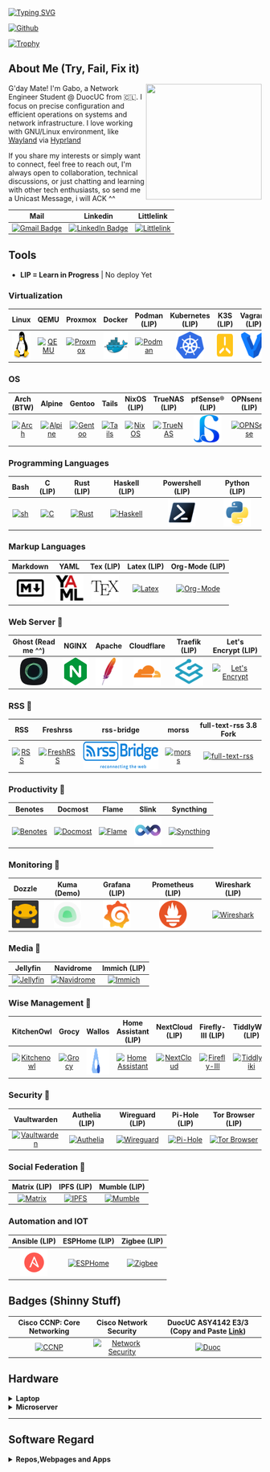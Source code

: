 <!--
Hey thanks for see the code behind, here you have the template
URL Template
<a href="site link" ><img src="image-link" title="Tittle-Link" alt="Tittle-Link" height="55"/></a>

Badge Template
[![Badge Name](https://img.shields.io/badge/Badge_Name-B51D39?logo="logo"&logoColor=FABE0F&labelColor=38A454&style=for-the-badge)](external-link)

Have Fun, Happy Hacking
- Proxylivy
-->
[![Typing SVG](https://readme-typing-svg.demolab.com?font=JetBrains+Mono&size=18&duration=3000&pause=800&color=CDD6F4&background=24273a&random=false&width=450&height=60&lines=Hi+There%2C+I+am+Proxylivy+%5E%5E;Catppucin+Macchiato+best+Dark+Theme+%3C3;Feel+Free+to+Look+Arround)](https://git.io/typing-svg)

[![Github](https://img.shields.io/badge/👓_README_Source_Code-100000?style=for-the-badge&logo=github&logoColor=white)](README.md?plain=1)

[![Trophy](https://github-profile-trophy.vercel.app/?username=proxylivy&theme=nord&rank=SSS,SS,AAA,AA,A,B,C,SECRET&column=-1&no-bg=true&no-frame=true)](https://github.com/ryo-ma/github-profile-trophy)

## About Me (Try, Fail, Fix it)
<img align="right" width="230" height="230" src="/DeathGabox_Octocat.png">

G'day Mate! I'm Gabo, a Network Engineer Student @ DuocUC from 🇨🇱. I focus on precise configuration and efficient operations on systems and network infrastructure. I love working with GNU/Linux environment, like [Wayland](https://wayland.freedesktop.org/) via [Hyprland](https://hyprland.org/)

If you share my interests or simply want to connect, feel free to reach out, I'm always open to collaboration, technical discussions, or just chatting and learning with other tech enthusiasts, so send me a Unicast Message, i will ACK ^^

| Mail | Linkedin | Littlelink |
| :---: | :---: | :---: |
| [![Gmail Badge](https://img.shields.io/badge/🔗_Mail_Me-B51D39?logo=gmail&logoColor=FABE0F&labelColor=38A454&style=for-the-badge)](mailto:zunigagabriel3@gmail.com) | [![LinkedIn Badge](https://img.shields.io/badge/🔗_Linked[In]-e6e6e6?logo=linkedin&logoColor=0575B0&style=for-the-badge)](https://www.linkedin.com/in/gabo-z-montecinos) | [![Littlelink](https://img.shields.io/badge/Littlelink-blue?logo=test&style=for-the-badge)](https://littlelink.proxylivy.work/) |

## Tools
- **LIP = Learn in Progress** | No deploy Yet
### Virtualization
| Linux | QEMU | Proxmox | Docker | Podman (LIP) | Kubernetes (LIP) | K3S (LIP) | Vagrant (LIP) |
| :---: | :---: | :---: | :---: | :---: | :---: | :---: | :---: |
| <a href="https://kernel.org/" ><img src="https://raw.githubusercontent.com/devicons/devicon/master/icons/linux/linux-original.svg" title="Linux" alt="Linux" height="55"/></a> | <a href="https://www.qemu.org/" ><img src="https://qemu.weilnetz.de/icon/benoit/black_and_orange_qemu_head-128x128.png" title="QEMU" alt="QEMU" height="55"/></a> | <a href="https://www.proxmox.com/en/" ><img src="/assets/proxmox-logo-stacked-inverted-color.svg" title="Proxmox" alt="Proxmox" height="70"/></a> | <a href="https://www.docker.com/" ><img src="https://raw.githubusercontent.com/devicons/devicon/master/icons/docker/docker-original.svg" title="Docker" alt="Docker" height="55"/></a> | <a href="https://podman.io/"><img src="https://raw.githubusercontent.com/containers/common/main/logos/podman-logo-full-vert.png" title="Podman" alt="Podman" height="55" /></a> | <a href="https://kubernetes.io/"><img src="https://raw.githubusercontent.com/devicons/devicon/master/icons/kubernetes/kubernetes-original.svg" title="Kubernetes" alt="Kubernetes" height="55" /></a> | <a href="https://k3s.io/"><img src="https://raw.githubusercontent.com/devicons/devicon/master/icons/k3s/k3s-original.svg" title="K3s" alt="K3s" height="55" /></a> | <a href="https://www.vagrantup.com/"><img src="https://raw.githubusercontent.com/devicons/devicon/master/icons/vagrant/vagrant-original.svg" title="Vagrant" alt="Vagrant" height="55" /></a> |

### OS
| Arch (BTW) | Alpine | Gentoo | Tails | NixOS (LIP) | TrueNAS (LIP) | pfSense® (LIP) | OPNsense (LIP) | OpenWrt (LIP) |
| :---: | :---: | :---: | :---: | :---: | :---: | :---: | :---: | :---: |
| <a href="https://archlinux.org/"><img src="https://raw.githubusercontent.com/homarr-labs/dashboard-icons/refs/heads/main/svg/arch-linux.svg" title="Arch" alt="Arch" height="55" /></a> | <a href="https://www.alpinelinux.org/"><img src="https://upload.wikimedia.org/wikipedia/commons/6/60/New_Logo_Alpine_Linux.svg" title="Alpine" alt="Alpine" height="55" /></a> | <a href="https://www.gentoo.org/"><img src="https://www.gentoo.org/assets/img/logo/gentoo-signet.svg" title="Gentoo" alt="Gentoo" height="55" /></a> | <a href="https://tails.net/"><img src="https://tails.net/contribute/how/promote/logo/tails-logo-square-inverted-notagline.svg" title="Tails" alt="Tails" height="55" /></a> | <a href="https://nixos.org/"><img src="https://raw.githubusercontent.com/NixOS/nixos-artwork/master/logo/nix-snowflake-colours.svg" title="NixOS" alt="NixOS" height="55" /></a> | <a href="https://www.truenas.com/"><img src="/assets/Old-Freenas.png" title="TueNAS" alt="TrueNAS" height="55" /></a> | <a href="https://www.pfsense.org"><img src="https://raw.githubusercontent.com/pfsense/pfsense/master/src/usr/local/www/android-chrome-512x512.png" title="PfSense" alt="PfSense" height="55" /></a> | <a href="https://opnsense.org/"><img src="/assets/OPNSense-Icon.png" title="OPNSense" alt="OPNSense" height="55" /></a> | <a href="https://openwrt.org/"><img src="https://raw.githubusercontent.com/openwrt/branding/master/logo/openwrt_logo_blue_and_dark_blue.svg" title="OpenWrt" alt="OpenWrt" height="55" /></a> |

### Programming Languages
| Bash | C (LIP) | Rust (LIP) | Haskell (LIP) | Powershell (LIP) | Python (LIP) |
| :---: | :---: | :---: | :---: | :---: | :---: |
| <a href="https://www.gnu.org/software/bash/"><img src="https://raw.githubusercontent.com/odb/official-bash-logo/master/assets/Logos/Icons/SVG/512x512.svg" title="sh" alt="sh" height="55"/></a> | <a href="https://www.gnu.org/software/gnu-c-manual/gnu-c-manual.html"><img src="https://upload.wikimedia.org/wikipedia/commons/5/55/The_C_Programming_Language_logo_with_Helvetica_LT_Black_and_CG_Times_Bold.svg" title="C" alt="C" height="55"/></a> | <a href="https://www.rust-lang.org/"><img src="https://raw.githubusercontent.com/rust-lang/rust-artwork/master/logo/rust-logo-512x512.png" title="Rust" alt="Rust" height="55"/></a> | <a href="https://www.haskell.org/"><img src="https://upload.wikimedia.org/wikipedia/commons/1/1c/Haskell-Logo.svg" title="Haskell" alt="Haskell" height="55"/></a> | <a href="https://github.com/PowerShell/PowerShell"><img src="https://raw.githubusercontent.com/devicons/devicon/master/icons/powershell/powershell-original.svg" title="Powershell" alt="Powershell" height="55"/></a> | <a href="https://www.python.org/"><img src="https://raw.githubusercontent.com/devicons/devicon/master/icons/python/python-original.svg" title="Python" alt="Python" height="55"/></a> |

### Markup Languages
| Markdown | YAML | Tex (LIP) | Latex (LIP) | Org-Mode (LIP) |
| :---: | :---: | :---: | :---: | :---: |
| <a href="https://www.markdownguide.org" ><img src="https://raw.githubusercontent.com/devicons/devicon/master/icons/markdown/markdown-original.svg" title="Markdown" alt="Markdown" height="55"/></a> | <a href="https://yaml.org/" ><img src="https://raw.githubusercontent.com/devicons/devicon/master/icons/yaml/yaml-original.svg" title="YAML" alt="YAML" height="55"/></a> | <a href="https://tug.org/texlive/doc.html"><img src="https://raw.githubusercontent.com/devicons/devicon/master/icons/tex/tex-original.svg" title="Tex" alt="Tex" height="55"/></a> | <a href="https://www.latex-project.org"><img src="https://www.latex-project.org/about/logos/latex-project-logo_288x288.svg" title="Latex" alt="Latex" height="55"/></a> |<a href="https://orgmode.org/"><img src="https://orgmode.org/resources/img/org-mode-unicorn.svg" title="Org-Mode" alt="Org-Mode" height="55" /></a> |

### Web Server 🐳
| Ghost (Read me ^^) | NGINX | Apache | Cloudflare | Traefik (LIP) | Let's Encrypt (LIP) |
| :---: | :---: | :---: | :---: | :---: | :---: |
| <a href="https://ghost.proxylivy.work/" ><img src="https://raw.githubusercontent.com/docker-library/docs/refs/heads/master/ghost/logo.png" title="Ghost" alt="Ghost" height="55"/></a> | <a href="https://nginx.org/" ><img src="https://raw.githubusercontent.com/devicons/devicon/master/icons/nginx/nginx-original.svg" title="NGINX" alt="NGINX" height="55"/></a> | <a href="https://httpd.apache.org/" ><img src="https://raw.githubusercontent.com/devicons/devicon/master/icons/apache/apache-original.svg" title="Apache" alt="Apache" height="55"/></a> | <a href="https://www.cloudflare.com/products/tunnel/" ><img src="https://raw.githubusercontent.com/devicons/devicon/master/icons/cloudflare/cloudflare-original.svg" title="Cloudflare Tunnel" alt="Cloudflare Tunnel" height="55"/></a> | <a href="https://github.com/traefik/traefik" ><img src="https://raw.githubusercontent.com/devicons/devicon/master/icons/traefikproxy/traefikproxy-original.svg" title="Traefik" alt="Traefik" height="55"/></a> | <a href="https://letsencrypt.org/"><img src="https://upload.wikimedia.org/wikipedia/commons/8/89/Let%27s_Encrypt_icon.svg" title="Let's Encrypt" alt="Let's Encrypt" height="55"/></a> |

### RSS 🐳
| RSS | Freshrss | rss-bridge | morss | full-text-rss 3.8 Fork |
| :---: | :---: | :---: | :---: | :---: |
| <a href="https://www.rssboard.org/rss-specification" ><img src="https://upload.wikimedia.org/wikipedia/commons/4/43/Feed-icon.svg" title="RSS" alt="RSS" width="43" height="43"/></a> | <a href="https://freshrss.org/" ><img src="https://freshrss.org/images/icon.svg" title="FreshRSS" alt="FreshRSS" height="55"/></a> | <a href="https://github.com/RSS-Bridge/rss-bridge" ><img src="https://raw.githubusercontent.com/RSS-Bridge/rss-bridge/master/docs/images/rssbridgelogo.png" title="rss-bridge" alt="rss-bridge" height="55"/></a> | <a href="https://github.com/pictuga/morss" ><img src="https://morss.it/logo.svg" title="morss" alt="morss" height="55"/></a> | <a href="https://github.com/heussd/fivefilters-full-text-rss-docker" ><img src="https://www.fivefilters.org/wp-content/uploads/2020/04/logo-regular.svg" title="full-text-rss" alt="full-text-rss" height="55"/></a> |

### Productivity 🐳
| Benotes | Docmost | Flame | Slink | Syncthing |
| :---: | :---: | :---: | :---: | :---: |
| <a href="https://github.com/fr0tt/benotes"><img src="https://styles.redditmedia.com/t5_7s4cwx/styles/communityIcon_btnd115h9mca1.png" title="Benotes" alt="Benotes" height="55" /></a> | <a href="https://docmost.com/"><img src="https://raw.githubusercontent.com/docmost/docmost/main/apps/client/public/favicon-32x32.png" title="Docmost" alt="Docmost" height="55" /></a> | <a href="https://github.com/pawelmalak/flame"><img src="https://raw.githubusercontent.com/pawelmalak/flame/master/client/public/icons/apple-touch-icon-180x180.png" title="Flame" alt="Flame" height="55" /></a> | <a href="https://github.com/andrii-kryvoviaz/slink"><img src="https://raw.githubusercontent.com/andrii-kryvoviaz/slink/main/client/static/favicon.png" title="Slink" alt="Slink" height="55" /></a> | <a href="https://syncthing.net/"><img src="https://upload.wikimedia.org/wikipedia/commons/5/57/Syncthing_Logo.svg" title="Syncthing" alt="Syncthing" height="55" /></a> |

### Monitoring 🐳
| Dozzle | Kuma (Demo) | Grafana (LIP) | Prometheus (LIP) | Wireshark (LIP) |
| :---: | :---: | :---: | :---: | :---: |
| <a href="https://dozzle.dev/"><img src="https://raw.githubusercontent.com/amir20/dozzle/master/public/apple-touch-icon.png" title="Dozzle" alt="Dozzle" height="55" /></a> | <a href="https://kuma.deathgabox.work/status/kuma"><img src="https://raw.githubusercontent.com/louislam/uptime-kuma/master/public/icon.svg" title="Uptime Kuma" alt="Uptime Kuma" height="55" /></a> | <a href="https://grafana.com/oss/"><img src="https://raw.githubusercontent.com/devicons/devicon/master/icons/grafana/grafana-original.svg" title="Grafana" alt="Grafana" height="55" /></a> | <a href="https://prometheus.io/"><img src="https://raw.githubusercontent.com/devicons/devicon/master/icons/prometheus/prometheus-original.svg" title="Prometheus" alt="Prometheus" height="55" /></a> | <a href="https://www.wireshark.org/"><img src="https://upload.wikimedia.org/wikipedia/commons/c/c6/Wireshark_icon_new.png" title="Wireshark" alt="Wireshark" height="55" /></a> |

### Media 🐳
| Jellyfin | Navidrome | Immich (LIP) |
| :---: | :---: | :---: |
| <a href="https://jellyfin.org/"><img src="https://raw.githubusercontent.com/jellyfin/jellyfin-ux/master/branding/SVG/icon-transparent.svg" title="Jellyfin" alt="Jellyfin" height="55" /></a> | <a href="https://github.com/navidrome/navidrome/"><img src="https://raw.githubusercontent.com/navidrome/navidrome/master/resources/logo-192x192.png" title="Navidrome" alt="Navidrome" height="55" /></a> | <a href="https://immich.app/"><img src="https://raw.githubusercontent.com/immich-app/immich/main/design/immich-logo.svg" title="Immich" alt="Immich" height="55" /></a> |

### Wise Management 🐳
| KitchenOwl | Grocy | Wallos | Home Assistant (LIP) | NextCloud (LIP) | Firefly-III (LIP) | TiddlyWiki (LIP) |
| :---: | :---: | :---: | :---: | :---: | :---: | :---: |
| <a href="https://github.com/TomBursch/kitchenowl"><img src="https://raw.githubusercontent.com/TomBursch/kitchenowl/main/docs/docs/img/logo.png" title="Kitchenowl" alt="Kitchenowl" height="55" /></a> | <a href="https://github.com/grocy/grocy"><img src="https://raw.githubusercontent.com/grocy/grocy/master/public/img/icon.svg" title="Grocy" alt="Grocy" height="55" /></a> | <a href="https://github.com/ellite/Wallos"><img src="https://raw.githubusercontent.com/ellite/Wallos/main/images/siteicons/walloswhite.png" title="Wallos" alt="Wallos" height="55" /></a> | <a href="https://www.home-assistant.io/"><img src="/assets/home-assistant-color-light.svg" title="Home Assistant" alt="Home Assistant" height="55" /></a> | <a href="https://nextcloud.com/"><img src="https://nextcloud.com/c/uploads/2022/11/logo_nextcloud_blue.svg" title="NextCloud" alt="NextCloud" height="55" /></a> | <a href="https://demo.firefly-iii.org/login"><img src="https://docs.firefly-iii.org/images/explanation/more-information/logo/logo.png" title="Firefly-III" alt="Firefly-III" height="55" /></a> | <a href="https://tiddlywiki.com/"><img src="https://simpleicons.org/icons/tiddlywiki.svg" title="TiddlyWiki" alt="TiddlyWiki" height="55" /></a> |

### Security 🐳
| Vaultwarden | Authelia (LIP) | Wireguard (LIP) | Pi-Hole (LIP) | Tor Browser (LIP) | 
| :---: | :---: | :---: | :---: | :---: |
| <a href="https://github.com/dani-garcia/vaultwarden"><img src="https://simpleicons.org/icons/vaultwarden.svg" title="Vaultwarden" alt="Vaultwarden" height="55" /></a> | <a href="https://www.authelia.com/"><img src="https://raw.githubusercontent.com/authelia/authelia/master/docs/static/images/branding/logo-cropped.svg" title="Authelia" alt="Authelia" height="55" /></a> | <a href="https://www.wireguard.com/"><img src="https://www.wireguard.com/img/wireguard.svg" title="Wireguard" alt="Wireguard" height="55" /></a> | <a href="https://pi-hole.net/"><img src="https://raw.githubusercontent.com/pi-hole/web/master/img/logo.svg" title="Pi-Hole" alt="Pi-Hole" height="55" /></a> | <a href="https://www.torproject.org/"><img src="https://styleguide.torproject.org/static/images/tor-logo/purple.svg" title="Tor Browser" alt="Tor Browser" height="55" /></a> |

### Social Federation 🐳
| Matrix (LIP) | IPFS (LIP) | Mumble (LIP) |
| :---: | :---: | :---: |
| <a href="https://matrix.org/"><img src="https://raw.githubusercontent.com/matrix-org/matrix.org/refs/heads/gatsby/content/matrix%20logo.svg" title="Matrix" alt="Matrix" height="55" /></a> | <a href="https://www.ipfs.tech/"><img src="https://upload.wikimedia.org/wikipedia/commons/1/18/Ipfs-logo-1024-ice-text.png" title="IPFS" alt="IPFS" height="55" /></a> | <a href="https://www.mumble.info/"><img src="https://upload.wikimedia.org/wikipedia/commons/8/8f/Icons_mumble.svg" title="Mumble" alt="Mumble" height="55" /></a> |

### Automation and IOT
| Ansible (LIP) | ESPHome (LIP) | Zigbee (LIP) |
| :---: | :---: | :---: |
| <a href="https://www.ansible.com/"><img src="https://raw.githubusercontent.com/ansible/logos/main/community-marks/Ansible-Community-Mark-Mango.svg" title="Ansible" alt="Ansible" height="55" /></a> | <a href="https://esphome.io/guides/getting_started_command_line.html"><img src="https://esphome.io/_images/logo.svg" title="ESPHome" alt="ESPHome" height="55" /></a> | <a href="https://ezzigbee.com/"><img src="https://upload.wikimedia.org/wikipedia/commons/1/1e/Zigbee_logo.svg" title="Zigbee" alt="Zigbee" height="55" /></a> |


## Badges (Shinny Stuff)
| Cisco CCNP: Core Networking | Cisco Network Security | DuocUC ASY4142 E3/3 (Copy and Paste [Link](https://api.badgr.io/public/assertions/JtIwpc7rSmePwHQgYJAtMA))|
| :---: | :---: | :---: |
| <a href="https://www.credly.com/badges/ae128be4-77f2-4d5c-8f34-b1484fb66929/public_url"><img src="/assets/badges/Cisco-CCNP-Core-Networking.png" title="CCNP" alt="CCNP" height="150" /></a> | <a href="https://www.credly.com/badges/3bc108d0-a083-43ee-a07c-0a95ee342aec/public_url"><img src="/assets/badges/Cisco-Network-Security.png" title="Network Security" alt="Network Security" height="150" /></a> | <a href="https://api.badgr.io/public/assertions/JtIwpc7rSmePwHQgYJAtMA"><img src="/assets/badges/DuocUC-ASY4142-E3.png" title="Duoc" alt="Duoc" height="150" /></a> |


## Hardware

<details>
 <summary><b>Laptop</b></summary>

[![Acer Aspire E5-575G](https://img.shields.io/badge/Acer-Aspire_E5_575G-83B81A?logo=acer&logoColor=fff&style=for-the-badge)](https://global-download.acer.com/GDFiles/Document/User%20Manual%20W10/User%20Manual%20W10_Acer_1.0_A_A.pdf?acerid=636349268251913884&Step1=&Step2=&Step3=ASPIRE%20E5-576&OS=ALL&LC=en&BC=ACER&SC=PA_6)

[![Intel i5-6200U](https://img.shields.io/badge/🔗_Intel-Core_i5_6200U-0071C5?style=for-the-badge&logo=intel&logoColor=white)](https://ark.intel.com/content/www/us/en/ark/products/88193/intel-core-i5-6200u-processor-3m-cache-up-to-2-80-ghz.html) [![Intel HD Graphics 520](https://img.shields.io/badge/🔗_Intel-HD_Graphics_520-0071C5?style=for-the-badge&logo=intel&logoColor=white)](https://www.intel.com/content/www/us/en/support/products/88355/graphics/processor-graphics/intel-hd-graphics-family/intel-hd-graphics-520.html)

[![Nvidia GeForce 940MX](https://img.shields.io/badge/🔗_NVIDIA-GeForce_940MX-76B900?style=for-the-badge&logo=nvidia&logoColor=white)](https://www.nvidia.com/en-us/geforce/gaming-laptops/geforce-940mx/)

[![Kingston Technology](https://img.shields.io/badge/🔗_Kingston%20Fury%20Renegade-1TB-000?logo=kingstontechnology&logoColor=fff&style=for-the-badge)](https://www.kingston.com/en/ssd/gaming/kingston-fury-renegade-nvme-m2-ssd/)

![Wayland](https://img.shields.io/badge/Display-1366x768-FFBC00?logo=wayland&logoColor=000&style=for-the-badge)

</details>

<details>
 <summary><b>Microserver</b></summary>

[![Fandom](https://img.shields.io/badge/🔗_Fandom_Wiki-HP_MicroServer_N40L-FA005A?logo=fandom&logoColor=fff&style=for-the-badge)](https://n40l.fandom.com/wiki/HP_MicroServer_N40L_Wiki)

[![AMD Badge](https://img.shields.io/badge/🔗_AMD-Turion_II_Neo_N40L_K625-ED1C24?logo=amd&logoColor=fff&style=for-the-badge)](https://en.wikipedia.org/wiki/Template:AMD_Turion_II_Neo_(Geneva,_dual-core))

[![Nvidia GeForce 210](https://img.shields.io/badge/🔗_NVIDIA-GeForce_210_V340.1080-76B900?style=for-the-badge&logo=nvidia&logoColor=white)](https://www.techpowerup.com/gpu-specs/geforce-210.c2020)

[![Western Digital](https://img.shields.io/badge/🔗_Western%20Digital-2x1TB-000?logo=westerndigital&logoColor=fff&style=for-the-badge)](https://www.westerndigital.com/en-us/products/internal-drives/wd-blue-desktop-sata-hdd?sku=WD10EZEX)

</details>

---
## Software Regard 

<details>
 <summary><b>Repos,Webpages and Apps</b></summary>

- Helful Github Repos to build this page

[![Readme Typing](https://img.shields.io/badge/🔗_Readme_Typing_-181717?logo=github&logoColor=fff&style=for-the-badge)](https://github.com/denvercoder1/readme-typing-svg) [![Envoy-VC/Awesome_Badges](https://img.shields.io/badge/🔗_Awesome_Badges-181717?logo=github&logoColor=fff&style=for-the-badge)](https://github.com/Envoy-VC/awesome-badges) [![Awesome Self-hosted](https://img.shields.io/badge/🔗_Awesome_Self_Hosted-181717?logo=github&logoColor=fff&style=for-the-badge)](https://github.com/awesome-selfhosted/awesome-selfhosted) 
[![Awesome Awesomeness](https://img.shields.io/badge/🔗_Awesome_Awesomeness-181717?logo=github&logoColor=fff&style=for-the-badge)](https://github.com/bayandin/awesome-awesomeness)
[![Devicons](https://img.shields.io/badge/🔗_Devicons-181717?logo=github&logoColor=fff&style=for-the-badge)](https://github.com/devicons/devicon)
[![sammoroz Readme](https://img.shields.io/badge/🔗_sammoroz_Readme-181717?logo=github&logoColor=fff&style=for-the-badge)](https://github.com/sammorozov/sammorozov)



- Webpages

[![Awesome Lists Badge](https://img.shields.io/badge/🔗_Awesome%20Lists-FC65A8?logo=awesomelists&logoColor=fff&style=for-the-badge)](https://github.com/sindresorhus/awesome)  [![Shields.io Badge](https://img.shields.io/badge/🔗_Shields.io-000?logo=shieldsdotio&logoColor=fff&style=for-the-badge)](https://shields.io/) [![Simple Icons Badge](https://img.shields.io/badge/🔗_Badges%20Pages-111?logo=simpleicons&logoColor=fff&style=for-the-badge)](https://badges.pages.dev) [![Hack The Box Badge](https://img.shields.io/badge/🔗_Hack%20The%20Box-9FEF00?logo=hackthebox&logoColor=000&style=for-the-badge)](https://www.hackthebox.com/) [![TryHackMe Badge](https://img.shields.io/badge/TryHackMe-212C42?logo=tryhackme&logoColor=fff&style=for-the-badge)](https://tryhackme.com/) [![FreeCodeCamp](https://img.shields.io/badge/🔗_FreeCodeCamp-27273D?style=for-the-badge&logo=freecodecamp&logoColor=white)](https://www.freecodecamp.org/) [![XDA Developers Badge](https://img.shields.io/badge/🔗_XDA%20Developers-EA7100?logo=xdadevelopers&logoColor=fff&style=for-the-badge)](https://www.xda-developers.com/)

- Apps

[![tmux Badge](https://img.shields.io/badge/🔗_tmux-1BB91F?logo=tmux&logoColor=fff&style=for-the-badge)](https://github.com/tmux/tmux/wiki) 
[![htop Badge](https://img.shields.io/badge/🔗_htop-009020?logo=htop&logoColor=fff&style=for-the-badge)](https://htop.dev/)
[![Vim](https://img.shields.io/badge/🔗_VIM-%2311AB00.svg?&style=for-the-badge&logo=vim&logoColor=white)](https://www.vim.org/)
[![Emacs](https://img.shields.io/badge/🔗_Emacs-%237F5AB6.svg?&style=for-the-badge&logo=gnu-emacs&logoColor=white)](https://www.gnu.org/software/emacs/) 


[![Obsidian](https://img.shields.io/badge/🔗_Obsidian-252525?style=for-the-badge&logo=obsidian&logoColor=6830D9)](https://obsidian.md/)
[![LibreOffice](https://img.shields.io/badge/🔗_LibreOffice-18A303?style=for-the-badge&logo=LibreOffice&logoColor=white)](https://www.libreoffice.org/)
[![F-Droid](https://img.shields.io/badge/🔗_F%20Droid-1976D2?style=for-the-badge&logo=f-droid&logoColor=white)](https://f-droid.org/)
[![RetroArch Badge](https://img.shields.io/badge/🔗_RetroArch-000?logo=retroarch&logoColor=fff&style=for-the-badge)](https://www.retroarch.com/)
[![MusicBrainz Picard](https://img.shields.io/badge/🔗_MusicBrainz_Picard-BA478F?logo=musicbrainz&logoColor=fff&style=for-the-badge)](https://picard.musicbrainz.org/)

[![Firefox](https://img.shields.io/badge/🔗_Firefox_Browser-FF7139?style=for-the-badge&logo=Firefox-Browser&logoColor=white)](https://www.mozilla.org/en-US/firefox/new/)
[![DuckDuckGo Badge](https://img.shields.io/badge/🔗_DuckDuckGo-DE5833?logo=duckduckgo&logoColor=fff&style=for-the-badge)](https://duckduckgo.com/)
[![uBlock Origin Badge](https://img.shields.io/badge/🔗_uBlock%20Origin-800000?logo=ublockorigin&logoColor=fff&style=for-the-badge)](https://ublockorigin.com/)
[![Pocket Badge](https://img.shields.io/badge/🔗_Pocket-EF3F56?logo=pocket&logoColor=fff&style=for-the-badge)](https://getpocket.com/en)
[![Thunderbird Badge](https://img.shields.io/badge/🔗_Thunderbird-0A84FF?logo=thunderbird&logoColor=fff&style=for-the-badge)](https://www.thunderbird.net/en-US/)

- Tech Brands

[![Cisco Badge](https://img.shields.io/badge/🔗_Cisco_Network-1BA0D7?logo=cisco&logoColor=fff&style=for-the-badge)](https://www.cisco.com/)
[![Huawei Badge](https://img.shields.io/badge/🔗_Huawei_Network-F00?logo=huawei&logoColor=fff&style=for-the-badge)](https://e.huawei.com/en/)
[![Ubiquiti Badge](https://img.shields.io/badge/🔗_Ubiquiti_Network-0559C9?logo=ubiquiti&logoColor=fff&style=for-the-badge)](https://www.ui.com/introduction)


</details>

<!---
DeathGabox/DeathGabox is a ✨ special ✨ repository because its `README.md` (this file) appears on your GitHub profile.
You can click the Preview link to take a look at your changes.
Hi <3

![Build With Love](http://ForTheBadge.com/images/badges/built-with-love.svg)
--->
